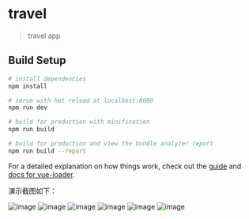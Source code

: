 # travel

> travel app

## Build Setup

``` bash
# install dependencies
npm install

# serve with hot reload at localhost:8080
npm run dev

# build for production with minification
npm run build

# build for production and view the bundle analyzer report
npm run build --report
```

For a detailed explanation on how things work, check out the [guide](http://vuejs-templates.github.io/webpack/) and [docs for vue-loader](http://vuejs.github.io/vue-loader).

演示截图如下：

 ![image](https://github.com/snowyG0924/Travel-vue/demoPictures/01.jpg)
 ![image](https://github.com/snowyG0924/Travel-vue/demoPictures/02.jpg)
 ![image](https://github.com/snowyG0924/Travel-vue/demoPictures/03.jpg)
 ![image](https://github.com/snowyG0924/Travel-vue/demoPictures/04.jpg)
 ![image](https://github.com/snowyG0924/Travel-vue/demoPictures/05.jpg)
 ![image](https://github.com/snowyG0924/Travel-vue/demoPictures/06.jpg)
